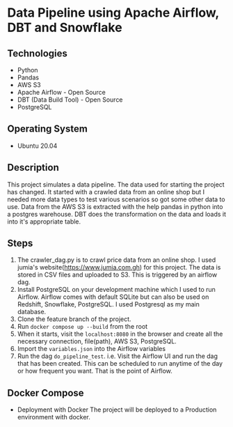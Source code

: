 # Data Pipeline using Apache Airflow, DBT and Snowflake 

## Technologies
* Python 
* Pandas 
* AWS S3 
* Apache Airflow - Open Source
* DBT (Data Build Tool) - Open Source 
* PostgreSQL 

## Operating System 
* Ubuntu 20.04

## Description 
This project simulates a data pipeline. The data used for starting the project has changed. It started with a crawled data from an online shop but I needed more data types to test various scenarios so got some other data to use. Data from the AWS S3 is extracted with the help pandas in python into a postgres warehouse. DBT does the transformation on the data and loads it into it's appropriate table.  


## Steps
1. The crawler_dag.py is to crawl price data from an online shop. I used jumia's website(https://www.jumia.com.gh) for this project. The data is stored in CSV files and uploaded to S3. This is triggered by an airflow dag.
2. Install PostgreSQL on your development machine which I used to run Airflow. Airflow comes with default SQLite but can also be used on Redshift, Snowflake, PostgreSQL. I used Postgresql as my main database. 
3. Clone the feature branch of the project.
4. Run `docker compose up --build` from the root
5. When it starts, visit the `localhost:8080` in the browser and create all the necessary connection, file(path), AWS S3, PostgreSQL. 
6. Import the `variables.json` into the Airflow variables
7. Run the dag `do_pipeline_test`. i.e. Visit the Airflow UI and run the dag that has been created. This can be scheduled to run anytime of the day or how frequent you want. That is the point of Airflow. 

## Docker Compose
* Deployment with Docker
The project will be deployed to a Production environment with docker. 

